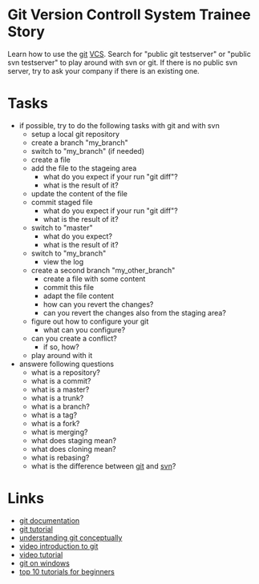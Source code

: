 # Git Version Controll System Trainee Story

Learn how to use the [git](https://en.wikipedia.org/wiki/Git_(software)) [VCS](https://en.wikipedia.org/wiki/Revision_control).
Search for "public git testserver" or "public svn testserver" to play around with svn or git. If there is no public svn server, try to ask your company if there is an existing one.

# Tasks

* if possible, try to do the following tasks with git and with svn
    * setup a local git repository
    * create a branch "my_branch"
    * switch to "my_branch" (if needed)
    * create a file
    * add the file to the stageing area
        * what do you expect if your run "git diff"?
        * what is the result of it?
    * update the content of the file
    * commit staged file
        * what do you expect if your run "git diff"?
        * what is the result of it?
    * switch to "master"
        * what do you expect?
        * what is the result of it?
    * switch to "my_branch"
        * view the log
    * create a second branch "my_other_branch"
        * create a file with some content
        * commit this file
        * adapt the file content
        * how can you revert the changes?
        * can you revert the changes also from the staging area?
    * figure out how to configure your git
        * what can you configure?
    * can you create a conflict?
        * if so, how?
    * play around with it
* answere following questions
    * what is a repository?
    * what is a commit?
    * what is a master?
    * what is a trunk?
    * what is a branch?
    * what is a tag?
    * what is a fork?
    * what is merging?
    * what does staging mean?
    * what does cloning mean?
    * what is rebasing?
    * what is the difference between [git](https://en.wikipedia.org/wiki/Git_(software)) and [svn](https://en.wikipedia.org/wiki/Apache_Subversion)?

# Links

* [git documentation](http://git-scm.com/documentation)
* [git tutorial](http://www.vogella.com/tutorials/Git/article.html)
* [understanding git conceptually](http://www.sbf5.com/~cduan/technical/git/)
* [video introduction to git](http://youtu.be/ZDR433b0HJY)
* [video tutorial](https://en.wikipedia.org/wiki/Git_(software))
* [git on windows](http://gitbyexample.org/)
* [top 10 tutorials for beginners](http://sixrevisions.com/resources/git-tutorials-beginners/)
